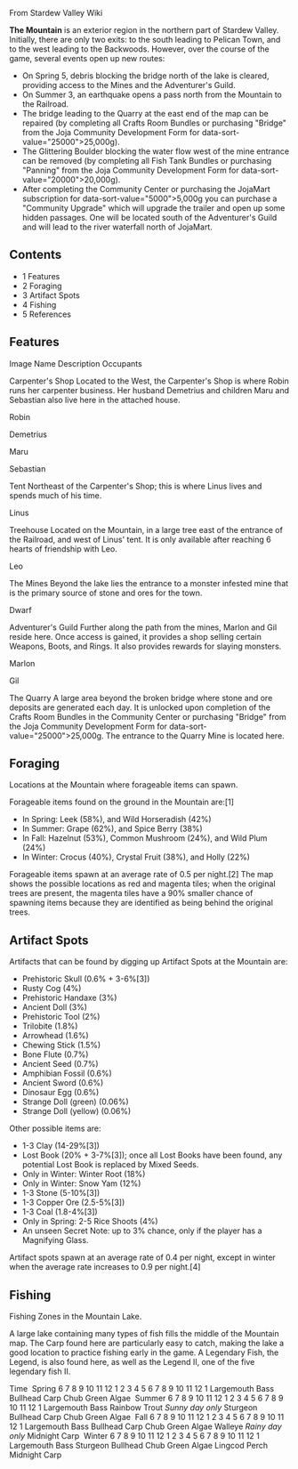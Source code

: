 From Stardew Valley Wiki

**The Mountain** is an exterior region in the northern part of Stardew Valley. Initially, there are only two exits: to the south leading to Pelican Town, and to the west leading to the Backwoods. However, over the course of the game, several events open up new routes:

- On Spring 5, debris blocking the bridge north of the lake is cleared, providing access to the Mines and the Adventurer's Guild.
- On Summer 3, an earthquake opens a pass north from the Mountain to the Railroad.
- The bridge leading to the Quarry at the east end of the map can be repaired (by completing all Crafts Room Bundles or purchasing "Bridge" from the Joja Community Development Form for data-sort-value="25000"&gt;25,000g).
- The Glittering Boulder blocking the water flow west of the mine entrance can be removed (by completing all Fish Tank Bundles or purchasing "Panning" from the Joja Community Development Form for data-sort-value="20000"&gt;20,000g).
- After completing the Community Center or purchasing the JojaMart subscription for data-sort-value="5000"&gt;5,000g you can purchase a "Community Upgrade" which will upgrade the trailer and open up some hidden passages. One will be located south of the Adventurer's Guild and will lead to the river waterfall north of JojaMart.

## Contents

- 1 Features
- 2 Foraging
- 3 Artifact Spots
- 4 Fishing
- 5 References

## Features

Image Name Description Occupants

Carpenter's Shop Located to the West, the Carpenter's Shop is where Robin runs her carpenter business. Her husband Demetrius and children Maru and Sebastian also live here in the attached house.

Robin

Demetrius

Maru

Sebastian

Tent Northeast of the Carpenter's Shop; this is where Linus lives and spends much of his time.

Linus

Treehouse Located on the Mountain, in a large tree east of the entrance of the Railroad, and west of Linus' tent. It is only available after reaching 6 hearts of friendship with Leo.

Leo

The Mines Beyond the lake lies the entrance to a monster infested mine that is the primary source of stone and ores for the town.

Dwarf

Adventurer's Guild Further along the path from the mines, Marlon and Gil reside here. Once access is gained, it provides a shop selling certain Weapons, Boots, and Rings. It also provides rewards for slaying monsters.

Marlon

Gil

The Quarry A large area beyond the broken bridge where stone and ore deposits are generated each day. It is unlocked upon completion of the Crafts Room Bundles in the Community Center or purchasing "Bridge" from the Joja Community Development Form for data-sort-value="25000"&gt;25,000g. The entrance to the Quarry Mine is located here.

## Foraging

Locations at the Mountain where forageable items can spawn.

Forageable items found on the ground in the Mountain are:\[1]

- In Spring: Leek (58%), and Wild Horseradish (42%)
- In Summer: Grape (62%), and Spice Berry (38%)
- In Fall: Hazelnut (53%), Common Mushroom (24%), and Wild Plum (24%)
- In Winter: Crocus (40%), Crystal Fruit (38%), and Holly (22%)

Forageable items spawn at an average rate of 0.5 per night.\[2] The map shows the possible locations as red and magenta tiles; when the original trees are present, the magenta tiles have a 90% smaller chance of spawning items because they are identified as being behind the original trees.

## Artifact Spots

Artifacts that can be found by digging up Artifact Spots at the Mountain are:

- Prehistoric Skull (0.6% + 3-6%\[3])
- Rusty Cog (4%)
- Prehistoric Handaxe (3%)
- Ancient Doll (3%)
- Prehistoric Tool (2%)
- Trilobite (1.8%)
- Arrowhead (1.6%)
- Chewing Stick (1.5%)
- Bone Flute (0.7%)
- Ancient Seed (0.7%)
- Amphibian Fossil (0.6%)
- Ancient Sword (0.6%)
- Dinosaur Egg (0.6%)
- Strange Doll (green) (0.06%)
- Strange Doll (yellow) (0.06%)

Other possible items are:

- 1-3 Clay (14-29%\[3])
- Lost Book (20% + 3-7%\[3]); once all Lost Books have been found, any potential Lost Book is replaced by Mixed Seeds.
- Only in Winter: Winter Root (18%)
- Only in Winter: Snow Yam (12%)
- 1-3 Stone (5-10%\[3])
- 1-3 Copper Ore (2.5-5%\[3])
- 1-3 Coal (1.8-4%\[3])
- Only in Spring: 2-5 Rice Shoots (4%)
- An unseen Secret Note: up to 3% chance, only if the player has a Magnifying Glass.

Artifact spots spawn at an average rate of 0.4 per night, except in winter when the average rate increases to 0.9 per night.\[4]

## Fishing

Fishing Zones in the Mountain Lake.

A large lake containing many types of fish fills the middle of the Mountain map. The Carp found here are particularly easy to catch, making the lake a good location to practice fishing early in the game. A Legendary Fish, the Legend, is also found here, as well as the Legend II, one of the five legendary fish II.

Time  Spring 6 7 8 9 10 11 12 1 2 3 4 5 6 7 8 9 10 11 12 1 Largemouth Bass Bullhead Carp Chub Green Algae  Summer 6 7 8 9 10 11 12 1 2 3 4 5 6 7 8 9 10 11 12 1 Largemouth Bass Rainbow Trout *Sunny day only* Sturgeon Bullhead Carp Chub Green Algae  Fall 6 7 8 9 10 11 12 1 2 3 4 5 6 7 8 9 10 11 12 1 Largemouth Bass Bullhead Carp Chub Green Algae Walleye *Rainy day only* Midnight Carp  Winter 6 7 8 9 10 11 12 1 2 3 4 5 6 7 8 9 10 11 12 1 Largemouth Bass Sturgeon Bullhead Chub Green Algae Lingcod Perch Midnight Carp